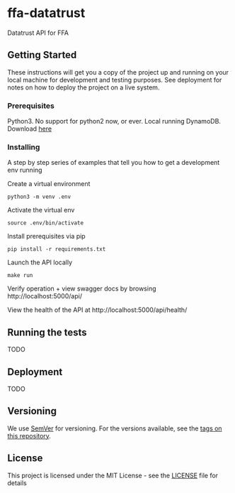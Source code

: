 # ffa-datatrust
Datatrust API for FFA

## Getting Started

These instructions will get you a copy of the project up and running on your local machine for development and testing purposes. See deployment for notes on how to deploy the project on a live system.

### Prerequisites

Python3. No support for python2 now, or ever.
Local running DynamoDB. Download [here](https://docs.aws.amazon.com/amazondynamodb/latest/developerguide/DynamoDBLocal.html)

### Installing

A step by step series of examples that tell you how to get a development env running

Create a virtual environment

```
python3 -m venv .env
```

Activate the virtual env

```
source .env/bin/activate
```

Install prerequisites via pip

```
pip install -r requirements.txt
```

Launch the API locally

```
make run
```

Verify operation + view swagger docs by browsing http://localhost:5000/api/

View the health of the API at http://localhost:5000/api/health/

## Running the tests

TODO


## Deployment

TODO

## Versioning

We use [SemVer](http://semver.org/) for versioning. For the versions available, see the [tags on this repository](https://github.com/computablelabs/ffa-datatrust/tags). 

## License

This project is licensed under the MIT License - see the [LICENSE](LICENSE) file for details
